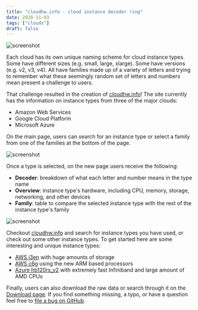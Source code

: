 ```yaml
---
title: "cloudhw.info - cloud instance decoder ring"
date: 2020-11-03
tags: ["clouds"]
draft: false
---
```


![screenshot](/img/projects/cloudhw/search.png#center)

Each cloud has its own unique naming scheme for cloud instance types. Some
have different sizes (e.g. small, large, xlarge). Some have versions (e.g.
v2, v3, v4). All have families made up of a variety of letters and trying to
remember what these seemingly random set of letters and numbers mean
present a challenge to users.

That challenge resulted in the creation of
[cloudhw.info](https://cloudhw.info)! The site currently has the information
on instance types from three of the major clouds:

* Amazon Web Services
* Google Cloud Platform
* Microsoft Azure

On the main page, users can search for an instance type or select a family
from one of the families at the bottom of the page.

![screenshot](/img/projects/cloudhw/families.png#center)

Once a type is selected, on the new page users receive the following:

* **Decoder**: breakdown of what each letter and number means in the type name
* **Overview**: instance type's hardware, including CPU, memory, storage,
  networking, and other devices
* **Family**: table to compare the selected instance type with the rest of
  the instance type's family

![screenshot](/img/projects/cloudhw/decoder.png#center)

Checkout [cloudhw.info](https://cloudhw.info) and search for instance types
you have used, or check out some other instance types. To get started here
are some interesting and unique instance types:

* [AWS i3en](https://cloudhw.info/search.html?type=i3en.24xlarge) with huge
  amounts of storage
* [AWS c6g](https://cloudhw.info/search.html?type=c6g.large) using the new
  ARM based processors
* [Azure hb120rs_v2](https://cloudhw.info/search.html?type=hb120rs_v2) with
  extremely fast Infiniband and large amount of AMD CPUs

Finally, users can also download the raw data or search through it on the
[Download page](https://cloudhw.info/download.html). If you find something
missing, a typo, or have a question feel free to
[file a bug on GitHub](https://github.com/powersj/cloudhw.info/issues/new).
